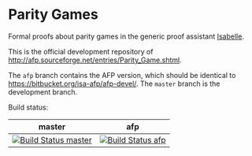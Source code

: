 # Parity Games

Formal proofs about parity games in the generic proof assistant
[Isabelle](http://isabelle.in.tum.de/).

This is the official development repository of
<http://afp.sourceforge.net/entries/Parity_Game.shtml>.

The `afp` branch contains the AFP version, which should be identical
to <https://bitbucket.org/isa-afp/afp-devel/>.  The `master` branch is
the development branch.

Build status:

master | afp
:---: | :---:
[![Build Status master](https://travis-ci.org/Christoph-D/ParityGame.svg?branch=master)](https://travis-ci.org/Christoph-D/ParityGame) | [![Build Status afp](https://travis-ci.org/Christoph-D/ParityGame.svg?branch=afp)](https://travis-ci.org/Christoph-D/ParityGame)
